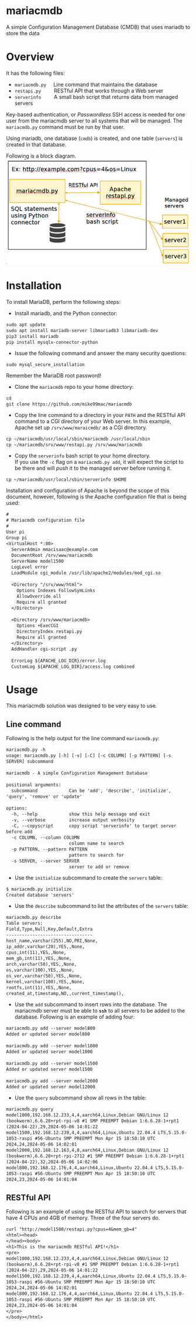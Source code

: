 # mariacmdb
A simple Configuration Management Database (CMDB) that uses mariadb to store the data

# Overview
It has the following files:
- ``mariacmdb.py``&nbsp;&nbsp;&nbsp;&nbsp; Line command that maintains the database
- ``restapi.py``&nbsp;&nbsp;&nbsp;&nbsp;&nbsp;&nbsp;&nbsp;&nbsp; RESTful API that works through a Web server
- ``serverinfo``&nbsp;&nbsp;&nbsp;&nbsp;&nbsp;&nbsp;&nbsp;&nbsp; A small bash script that returns data from managed servers

Key-based authentication, or *Passwordless* SSH access is needed for one user from the mariacmdb server to all systems that will be managed. 
The ``mariacmdb.py`` command must be run by that user.

Using mariadb, one database (``cmdb``) is created, and one table (``servers``) is created in that database.

Following is a block diagram.
![](mariacmdb.jpg)

# Installation
To install MariaDB, perform the following steps:

- Install mariadb, and the Python connector:
```
sudo apt update
sudo apt install mariadb-server libmariadb3 libmariadb-dev
pip3 install mariadb
pip install mysqlx-connector-python
```

- Issue the following command and answer the many security questions:
```
sudo mysql_secure_installation
```

Remember the MariaDB root password!

- Clone the ``mariacmdb`` repo to your home directory:

```
cd
git clone https://github.com/mike99mac/mariacmdb
```

- Copy the line command to a directory in your ``PATH`` and the RESTful API command to a CGI directory of your Web server. 
In this example, Apache set up ``/srv/www/maraicmdb/`` as a CGI directory. 

```
cp ~/mariacmdb/usr/local/sbin/mariacmdb /usr/local/sbin
cp ~/mariacmdb/srv/www/restapi.py /srv/www/mariacmdb
```

- Copy the ``serverinfo`` bash script to your home directory.  
If you use the ``-c`` flag on a ``mariacmdb.py add``, it will expect the script to be there and will *push* it to the managed server before running it.

```
cp ~/mariacmdb/usr/local/sbin/serverinfo $HOME 
```

Installation and configuration of Apache is beyond the scope of this document, however, following is the Apache configuration file that is being used:

```
#
# Mariacmdb configuration file
#
User pi
Group pi
<VirtualHost *:80>
  ServerAdmin mmacisaac@example.com 
  DocumentRoot /srv/www/mariacmdb
  ServerName model1500
  LogLevel error
  LoadModule cgi_module /usr/lib/apache2/modules/mod_cgi.so

  <Directory "/srv/www/html">
    Options Indexes FollowSymLinks
    AllowOverride all
    Require all granted
  </Directory>

  <Directory /srv/www/mariacmdb>
    Options +ExecCGI
    DirectoryIndex restapi.py
    Require all granted
  </Directory>
  AddHandler cgi-script .py

  ErrorLog ${APACHE_LOG_DIR}/error.log
  CustomLog ${APACHE_LOG_DIR}/access.log combined
```

# Usage
This mariacmdb solution was designed to be very easy to use.

## Line command
Following is the help output for the line command ``mariacmdb.py``:

```
mariacmdb.py -h
usage: mariacmdb.py [-h] [-v] [-C] [-c COLUMN] [-p PATTERN] [-s SERVER] subcommand

mariacmdb - A simple Configuration Management Database

positional arguments:
  subcommand            Can be 'add', 'describe', 'initialize', 'query', 'remove' or 'update'

options:
  -h, --help            show this help message and exit
  -v, --verbose         increase output verbosity
  -C, --copyscript      copy script 'serverinfo' to target server before add
  -c COLUMN, --column COLUMN
                        column name to search
  -p PATTERN, --pattern PATTERN
                        pattern to search for
  -s SERVER, --server SERVER
                        server to add or remove
```

- Use the ``initialize`` subcommand to create the ``servers`` table:

``` 
$ mariacmdb.py initialize
Created database 'servers'
```

- Use the ``describe`` subcommand to list the attributes of the ``servers`` table: 

```
mariacmdb.py describe 
Table servers:
Field,Type,Null,Key,Default,Extra
---------------------------------
host_name,varchar(255),NO,PRI,None,
ip_addr,varchar(20),YES,,None,
cpus,int(11),YES,,None,
mem_gb,int(11),YES,,None,
arch,varchar(50),YES,,None,
os,varchar(100),YES,,None,
os_ver,varchar(50),YES,,None,
kernel,varchar(100),YES,,None,
rootfs,int(11),YES,,None,
created_at,timestamp,NO,,current_timestamp(),
```

- Use the ``add`` subcommand to insert rows into the database.  The mariacmdb server must be able to **``ssh``** to all servers to be added to the database.  Following is an example of adding four:
 
```
mariacmdb.py add --server model800
Added or updated server model800

mariacmdb.py add --server model1000
Added or updated server model1000

mariacmdb.py add --server model1500
Added or updated server model1500

mariacmdb.py add --server model2000
Added or updated server model12000
```

- Use the ``query`` subcommand show all rows in the table:

```
mariacmdb.py query 
model1000,192.168.12.233,4,4,aarch64,Linux,Debian GNU/Linux 12 (bookworm),6.6.28+rpt-rpi-v8 #1 SMP PREEMPT Debian 1:6.6.28-1+rpt1 (2024-04-22),29,2024-05-06 14:01:22
model1500,192.168.12.239,4,4,aarch64,Linux,Ubuntu 22.04.4 LTS,5.15.0-1053-raspi #56-Ubuntu SMP PREEMPT Mon Apr 15 18:50:10 UTC 2024,24,2024-05-06 14:02:01
model2000,192.168.12.163,4,8,aarch64,Linux,Debian GNU/Linux 12 (bookworm),6.6.28+rpt-rpi-2712 #1 SMP PREEMPT Debian 1:6.6.28-1+rpt1 (2024-04-22),32,2024-05-06 14:02:06
model800,192.168.12.176,4,4,aarch64,Linux,Ubuntu 22.04.4 LTS,5.15.0-1053-raspi #56-Ubuntu SMP PREEMPT Mon Apr 15 18:50:10 UTC 2024,23,2024-05-06 14:01:04
```
 
## RESTful API

Following is an example of using the RESTful API to search for servers that have 4 CPUs and 4GB of memory.  Three of the four servers do.

```
curl "http://model1500/restapi.py?cpus=4&mem_gb=4"
<html><head>
</head><body>
<h1>This is the mariacmdb RESTful API!</h1>
<pre>
model1000,192.168.12.233,4,4,aarch64,Linux,Debian GNU/Linux 12 (bookworm),6.6.28+rpt-rpi-v8 #1 SMP PREEMPT Debian 1:6.6.28-1+rpt1 (2024-04-22),29,2024-05-06 14:01:22
model1500,192.168.12.239,4,4,aarch64,Linux,Ubuntu 22.04.4 LTS,5.15.0-1053-raspi #56-Ubuntu SMP PREEMPT Mon Apr 15 18:50:10 UTC 2024,24,2024-05-06 14:02:01
model800,192.168.12.176,4,4,aarch64,Linux,Ubuntu 22.04.4 LTS,5.15.0-1053-raspi #56-Ubuntu SMP PREEMPT Mon Apr 15 18:50:10 UTC 2024,23,2024-05-06 14:01:04
</pre>
</body></html>
```

